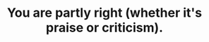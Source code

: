 ---
title: You are partly right (whether it's praise or criticism).
tags: buddhism human acceptance
selfcompassion: true
---